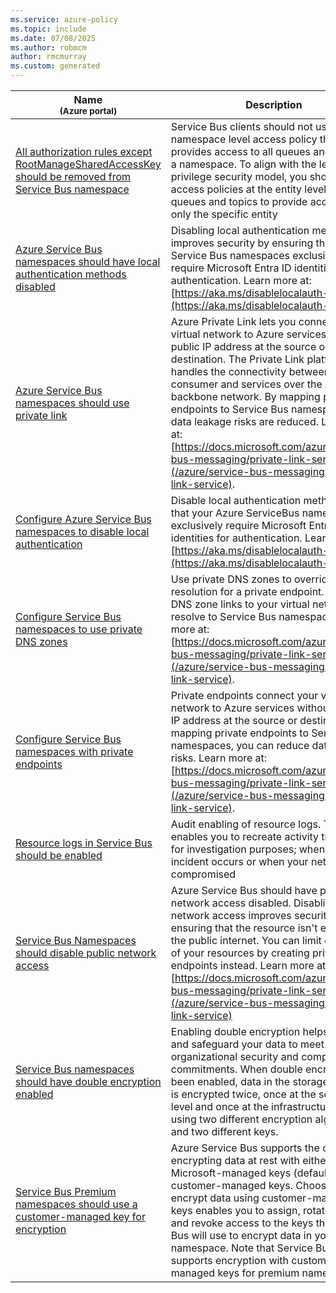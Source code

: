 ```yaml
---
ms.service: azure-policy
ms.topic: include
ms.date: 07/08/2025
ms.author: robmcm
author: rmcmurray
ms.custom: generated
---
```


|Name<br /><sub>(Azure portal)</sub> |Description |Effect(s) |Version<br /><sub>(GitHub)</sub> |
|---|---|---|---|
|[All authorization rules except RootManageSharedAccessKey should be removed from Service Bus namespace](https://portal.azure.com/#blade/Microsoft_Azure_Policy/PolicyDetailBlade/definitionId/%2Fproviders%2FMicrosoft.Authorization%2FpolicyDefinitions%2Fa1817ec0-a368-432a-8057-8371e17ac6ee) |Service Bus clients should not use a namespace level access policy that provides access to all queues and topics in a namespace. To align with the least privilege security model, you should create access policies at the entity level for queues and topics to provide access to only the specific entity |Audit, Deny, Disabled |[1.0.1](https://github.com/Azure/azure-policy/blob/master/built-in-policies/policyDefinitions/Service%20Bus/AuditNamespaceAccessRules_Audit.json) |
|[Azure Service Bus namespaces should have local authentication methods disabled](https://portal.azure.com/#blade/Microsoft_Azure_Policy/PolicyDetailBlade/definitionId/%2Fproviders%2FMicrosoft.Authorization%2FpolicyDefinitions%2Fcfb11c26-f069-4c14-8e36-56c394dae5af) |Disabling local authentication methods improves security by ensuring that Azure Service Bus namespaces exclusively require Microsoft Entra ID identities for authentication. Learn more at: [https://aka.ms/disablelocalauth-sb](https://aka.ms/disablelocalauth-sb). |Audit, Deny, Disabled |[1.0.1](https://github.com/Azure/azure-policy/blob/master/built-in-policies/policyDefinitions/Service%20Bus/DisableLocalAuth_AuditDeny.json) |
|[Azure Service Bus namespaces should use private link](https://portal.azure.com/#blade/Microsoft_Azure_Policy/PolicyDetailBlade/definitionId/%2Fproviders%2FMicrosoft.Authorization%2FpolicyDefinitions%2F1c06e275-d63d-4540-b761-71f364c2111d) |Azure Private Link lets you connect your virtual network to Azure services without a public IP address at the source or destination. The Private Link platform handles the connectivity between the consumer and services over the Azure backbone network. By mapping private endpoints to Service Bus namespaces, data leakage risks are reduced. Learn more at: [https://docs.microsoft.com/azure/service-bus-messaging/private-link-service](/azure/service-bus-messaging/private-link-service). |AuditIfNotExists, Disabled |[1.0.0](https://github.com/Azure/azure-policy/blob/master/built-in-policies/policyDefinitions/Service%20Bus/PrivateEndpoint_Audit.json) |
|[Configure Azure Service Bus namespaces to disable local authentication](https://portal.azure.com/#blade/Microsoft_Azure_Policy/PolicyDetailBlade/definitionId/%2Fproviders%2FMicrosoft.Authorization%2FpolicyDefinitions%2F910711a6-8aa2-4f15-ae62-1e5b2ed3ef9e) |Disable local authentication methods so that your Azure ServiceBus namespaces exclusively require Microsoft Entra ID identities for authentication. Learn more at: [https://aka.ms/disablelocalauth-sb](https://aka.ms/disablelocalauth-sb). |Modify, Disabled |[1.0.1](https://github.com/Azure/azure-policy/blob/master/built-in-policies/policyDefinitions/Service%20Bus/DisableLocalAuth_Modify.json) |
|[Configure Service Bus namespaces to use private DNS zones](https://portal.azure.com/#blade/Microsoft_Azure_Policy/PolicyDetailBlade/definitionId/%2Fproviders%2FMicrosoft.Authorization%2FpolicyDefinitions%2Ff0fcf93c-c063-4071-9668-c47474bd3564) |Use private DNS zones to override the DNS resolution for a private endpoint. A private DNS zone links to your virtual network to resolve to Service Bus namespaces. Learn more at: [https://docs.microsoft.com/azure/service-bus-messaging/private-link-service](/azure/service-bus-messaging/private-link-service). |DeployIfNotExists, Disabled |[1.0.0](https://github.com/Azure/azure-policy/blob/master/built-in-policies/policyDefinitions/Service%20Bus/PrivateDNSZone_DINE.json) |
|[Configure Service Bus namespaces with private endpoints](https://portal.azure.com/#blade/Microsoft_Azure_Policy/PolicyDetailBlade/definitionId/%2Fproviders%2FMicrosoft.Authorization%2FpolicyDefinitions%2F7d890f7f-100c-473d-baa1-2777e2266535) |Private endpoints connect your virtual network to Azure services without a public IP address at the source or destination. By mapping private endpoints to Service Bus namespaces, you can reduce data leakage risks. Learn more at: [https://docs.microsoft.com/azure/service-bus-messaging/private-link-service](/azure/service-bus-messaging/private-link-service). |DeployIfNotExists, Disabled |[1.0.0](https://github.com/Azure/azure-policy/blob/master/built-in-policies/policyDefinitions/Service%20Bus/PrivateEndpoint_DINE.json) |
|[Resource logs in Service Bus should be enabled](https://portal.azure.com/#blade/Microsoft_Azure_Policy/PolicyDetailBlade/definitionId/%2Fproviders%2FMicrosoft.Authorization%2FpolicyDefinitions%2Ff8d36e2f-389b-4ee4-898d-21aeb69a0f45) |Audit enabling of resource logs. This enables you to recreate activity trails to use for investigation purposes; when a security incident occurs or when your network is compromised |AuditIfNotExists, Disabled |[5.0.0](https://github.com/Azure/azure-policy/blob/master/built-in-policies/policyDefinitions/Service%20Bus/AuditDiagnosticLog_Audit.json) |
|[Service Bus Namespaces should disable public network access](https://portal.azure.com/#blade/Microsoft_Azure_Policy/PolicyDetailBlade/definitionId/%2Fproviders%2FMicrosoft.Authorization%2FpolicyDefinitions%2Fcbd11fd3-3002-4907-b6c8-579f0e700e13) |Azure Service Bus should have public network access disabled. Disabling public network access improves security by ensuring that the resource isn't exposed on the public internet. You can limit exposure of your resources by creating private endpoints instead. Learn more at: [https://docs.microsoft.com/azure/service-bus-messaging/private-link-service](/azure/service-bus-messaging/private-link-service) |Audit, Deny, Disabled |[1.1.0](https://github.com/Azure/azure-policy/blob/master/built-in-policies/policyDefinitions/Service%20Bus/AuditPublicNetworkAccess.json) |
|[Service Bus namespaces should have double encryption enabled](https://portal.azure.com/#blade/Microsoft_Azure_Policy/PolicyDetailBlade/definitionId/%2Fproviders%2FMicrosoft.Authorization%2FpolicyDefinitions%2Febaf4f25-a4e8-415f-86a8-42d9155bef0b) |Enabling double encryption helps protect and safeguard your data to meet your organizational security and compliance commitments. When double encryption has been enabled, data in the storage account is encrypted twice, once at the service level and once at the infrastructure level, using two different encryption algorithms and two different keys. |Audit, Deny, Disabled |[1.0.0](https://github.com/Azure/azure-policy/blob/master/built-in-policies/policyDefinitions/Service%20Bus/InfrastructureEncryptionEnabled_Audit.json) |
|[Service Bus Premium namespaces should use a customer-managed key for encryption](https://portal.azure.com/#blade/Microsoft_Azure_Policy/PolicyDetailBlade/definitionId/%2Fproviders%2FMicrosoft.Authorization%2FpolicyDefinitions%2F295fc8b1-dc9f-4f53-9c61-3f313ceab40a) |Azure Service Bus supports the option of encrypting data at rest with either Microsoft-managed keys (default) or customer-managed keys. Choosing to encrypt data using customer-managed keys enables you to assign, rotate, disable, and revoke access to the keys that Service Bus will use to encrypt data in your namespace. Note that Service Bus only supports encryption with customer-managed keys for premium namespaces. |Audit, Disabled |[1.0.0](https://github.com/Azure/azure-policy/blob/master/built-in-policies/policyDefinitions/Service%20Bus/CustomerManagedKeyEnabled_Audit.json) |
